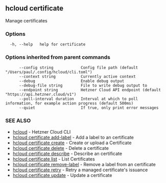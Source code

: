 ## hcloud certificate

Manage certificates

### Options

```
  -h, --help   help for certificate
```

### Options inherited from parent commands

```
      --config string            Config file path (default "/Users/paul/.config/hcloud/cli.toml")
      --context string           Currently active context
      --debug                    Enable debug output
      --debug-file string        File to write debug output to
      --endpoint string          Hetzner Cloud API endpoint (default "https://api.hetzner.cloud/v1")
      --poll-interval duration   Interval at which to poll information, for example action progress (default 500ms)
      --quiet                    If true, only print error messages
```

### SEE ALSO

* [hcloud](hcloud.md)	 - Hetzner Cloud CLI
* [hcloud certificate add-label](hcloud_certificate_add-label.md)	 - Add a label to an certificate
* [hcloud certificate create](hcloud_certificate_create.md)	 - Create or upload a Certificate
* [hcloud certificate delete](hcloud_certificate_delete.md)	 - Delete a certificate
* [hcloud certificate describe](hcloud_certificate_describe.md)	 - Describe an certificate
* [hcloud certificate list](hcloud_certificate_list.md)	 - List Certificates
* [hcloud certificate remove-label](hcloud_certificate_remove-label.md)	 - Remove a label from an certificate
* [hcloud certificate retry](hcloud_certificate_retry.md)	 - Retry a managed certificate's issuance
* [hcloud certificate update](hcloud_certificate_update.md)	 - Update a certificate
